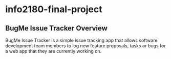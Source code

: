 # info2180-final-project
BugMe Issue Tracker Overview
----------------------------
BugMe Issue Tracker is a simple issue tracking app that allows software development team members to log new feature proposals, tasks or bugs for a web app that they are currently working on. 
